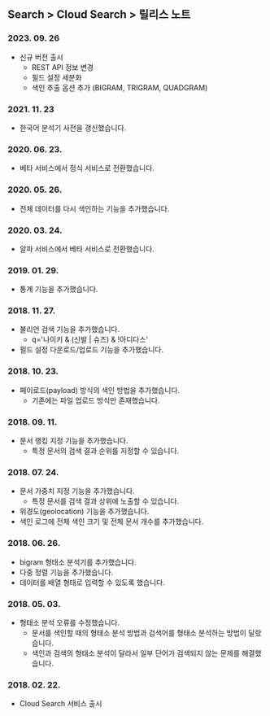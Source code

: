 ## Search > Cloud Search > 릴리스 노트

### 2023. 09. 26

- 신규 버전 출시
    - REST API 정보 변경
    - 필드 설정 세분화
    - 색인 추출 옵션 추가 (BIGRAM, TRIGRAM, QUADGRAM)

### 2021. 11. 23

- 한국어 분석기 사전을 갱신했습니다.
    
### 2020. 06. 23.

- 베타 서비스에서 정식 서비스로 전환했습니다.

### 2020. 05. 26.

- 전체 데이터를 다시 색인하는 기능을 추가했습니다.

### 2020. 03. 24.

- 알파 서비스에서 베타 서비스로 전환했습니다.

### 2019. 01. 29.

- 통계 기능을 추가했습니다.

### 2018. 11. 27.

- 불리언 검색 기능을 추가했습니다.
    - q='나이키 & (신발 | 슈즈) & !아디다스'
- 필드 설정 다운로드/업로드 기능을 추가했습니다.

### 2018. 10. 23.

- 페이로드(payload) 방식의 색인 방법을 추가했습니다.
    - 기존에는 파일 업로드 방식만 존재했습니다.

### 2018. 09. 11.

- 문서 랭킹 지정 기능을 추가했습니다.
    - 특정 문서의 검색 결과 순위를 지정할 수 있습니다.

### 2018. 07. 24.

- 문서 가중치 지정 기능을 추가했습니다.
    - 특정 문서를 검색 결과 상위에 노출할 수 있습니다.
- 위경도(geolocation) 기능을 추가했습니다.
- 색인 로그에 전체 색인 크기 및 전체 문서 개수를 추가했습니다.

### 2018. 06. 26.

- bigram 형태소 분석기를 추가했습니다.
- 다중 정렬 기능을 추가했습니다.
- 데이터를 배열 형태로 입력할 수 있도록 했습니다.

### 2018. 05. 03.

- 형태소 분석 오류를 수정했습니다.
    - 문서를 색인할 때의 형태소 분석 방법과 검색어를 형태소 분석하는 방법이 달랐습니다.
    - 색인과 검색의 형태소 분석이 달라서 일부 단어가 검색되지 않는 문제를 해결했습니다.

### 2018. 02. 22.

- Cloud Search 서비스 출시
